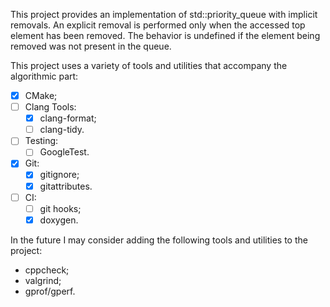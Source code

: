 This project provides an implementation of std::priority_queue with implicit removals.
An explicit removal is performed only when the accessed top element has been removed.
The behavior is undefined if the element being removed was not present in the queue. 

This project uses a variety of tools and utilities that accompany the algorithmic part:
- [x] CMake;
- [ ] Clang Tools:
    - [x] clang-format;
    - [ ] clang-tidy.
- [ ] Testing:
    - [ ] GoogleTest.
- [x] Git:
    - [x] gitignore;
    - [x] gitattributes.
- [ ] CI:
    - [ ] git hooks;
    - [x] doxygen.

In the future I may consider adding the following tools and utilities to the project:
- cppcheck;
- valgrind;
- gprof/gperf.
